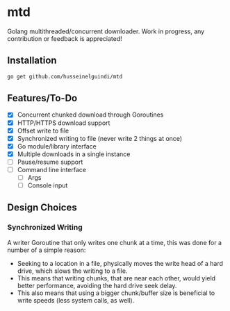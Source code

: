 # mtd
Golang multithreaded/concurrent downloader.
Work in progress, any contribution or feedback is appreciated!

## Installation
```bash
go get github.com/husseinelguindi/mtd
```

## Features/To-Do
- [x] Concurrent chunked download through Goroutines
- [x] HTTP/HTTPS download support
- [x] Offset write to file
- [x] Synchronized writing to file (never write 2 things at once)
- [x] Go module/library interface
- [x] Multiple downloads in a single instance
- [ ] Pause/resume support
- [ ] Command line interface
    - [ ] Args
    - [ ] Console input

## Design Choices
### Synchronized Writing
A writer Goroutine that only writes one chunk at a time, this was done for a number of a simple reason:
- Seeking to a location in a file, physically moves the write head of a hard drive, which slows the writing to a file.
- This means that writing chunks, that are near each other, would yield better performance, avoiding the hard drive seek delay.
- This also means that using a bigger chunk/buffer size is beneficial to write speeds (less system calls, as well).